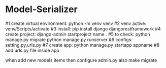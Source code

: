 # Model-Serializer
#1 create virtual environment: python -m venv venv
#2 venv active: venv/Scripts/activate
#3 install: pip install django djangorestframework
#4 create project: django-admin startproject name .
#5 to check: python manage.py migrate python manage.py runserver
#6 configs: setting.py,urls.py
#7 create app: python manage.py startapp appname
#8 add urls.py file inside app

when add new models items then configure admin.py
also make migrate
